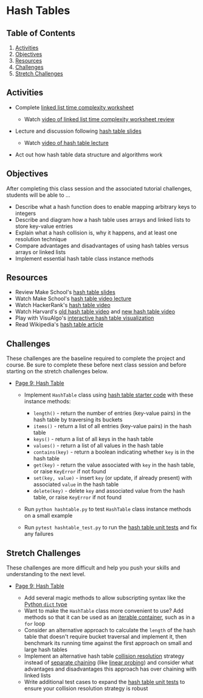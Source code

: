 # Hash Tables

## Table of Contents <!-- omit in toc -->

1. [Activities](#activities)
1. [Objectives](#objectives)
1. [Resources](#resources)
1. [Challenges](#challenges)
1. [Stretch Challenges](#stretch-challenges)

## Activities

- Complete [linked list time complexity worksheet]

  - Watch [video of linked list time complexity worksheet review]

- Lecture and discussion following [hash table slides]

  - Watch [video of hash table lecture]

- Act out how hash table data structure and algorithms work

## Objectives

After completing this class session and the associated tutorial challenges, students will be able to ...

- Describe what a hash function does to enable mapping arbitrary keys to integers
- Describe and diagram how a hash table uses arrays and linked lists to store key-value entries
- Explain what a hash collision is, why it happens, and at least one resolution technique
- Compare advantages and disadvantages of using hash tables versus arrays or linked lists
- Implement essential hash table class instance methods

## Resources

- Review Make School's [hash table slides]
- Watch Make School's [hash table video lecture]
- Watch HackerRank's [hash table video]
- Watch Harvard's [old hash table video] and [new hash table video]
- Play with VisuAlgo's [interactive hash table visualization][visualgo hash table]
- Read Wikipedia's [hash table article]

## Challenges

These challenges are the baseline required to complete the project and course. Be sure to complete these before next class session and before starting on the stretch challenges below.

- [Page 9: Hash Table]

  - Implement `HashTable` class using [hash table starter code] with these instance methods:

    - `length()` - return the number of entries (key-value pairs) in the hash table by traversing its buckets
    - `items()` - return a list of all entries (key-value pairs) in the hash table
    - `keys()` - return a list of all keys in the hash table
    - `values()` - return a list of all values in the hash table
    - `contains(key)` - return a boolean indicating whether `key` is in the hash table
    - `get(key)` - return the value associated with `key` in the hash table, or raise `KeyError` if not found
    - `set(key, value)` - insert `key` (or update, if already present) with associated `value` in the hash table
    - `delete(key)` - delete `key` and associated value from the hash table, or raise `KeyError` if not found

  - Run `python hashtable.py` to test `HashTable` class instance methods on a small example
  - Run `pytest hashtable_test.py` to run the [hash table unit tests] and fix any failures

## Stretch Challenges

These challenges are more difficult and help you push your skills and understanding to the next level.

- [Page 9: Hash Table]

  - Add several magic methods to allow subscripting syntax like the [Python `dict` type]
  - Want to make the `HashTable` class more convenient to use? Add methods so that it can be used as an [iterable container], such as in a `for` loop
  - Consider an alternative approach to calculate the `length` of the hash table that doesn't require bucket traversal and implement it, then benchmark its running time against the first approach on small and large hash tables
  - Implement an alternative hash table [collision resolution] strategy instead of [separate chaining] (like [linear probing]) and consider what advantages and disadvantages this approach has over chaining with linked lists
  - Write additional test cases to expand the [hash table unit tests] to ensure your collision resolution strategy is robust

[collision resolution]: https://en.wikipedia.org/wiki/Hash_table#Collision_resolution
[hash table article]: https://en.wikipedia.org/wiki/Hash_table
[hash table slides]: https://github.com/tech-at-du/CS-1.2-Intro-Data-Structures/blob/master/Slides/HashTables.pdf
[hash table starter code]: https://github.com/tech-at-du/CS-1.2-Intro-Data-Structures/blob/master/Code/hashtable.py
[hash table unit tests]: https://github.com/tech-at-du/CS-1.2-Intro-Data-Structures/blob/master/Code/hashtable_test.py
[hash table video]: https://www.youtube.com/watch?v=shs0KM3wKv8
[hash table video lecture]: https://www.youtube.com/watch?v=nLWXJ6IDKmQ
[iterable container]: https://docs.python.org/3/library/stdtypes.html#typeiter
[linear probing]: https://en.wikipedia.org/wiki/Linear_probing
[linked list time complexity worksheet]: https://make.sc/linked-list-time-complexity-worksheet
[new hash table video]: https://www.youtube.com/watch?v=tjtFkT97Xmc
[old hash table video]: https://www.youtube.com/watch?v=h2d9b_nEzoA
[page 9: hash table]: https://bit.ly/tutorial-tweet-generator
[python `dict` type]: https://docs.python.org/3/library/stdtypes.html#dict
[separate chaining]: https://en.wikipedia.org/wiki/Hash_table#Separate_chaining
[video of hash table lecture]: https://www.youtube.com/watch?v=drQ_FfCVxFU
[video of linked list time complexity worksheet review]: https://www.youtube.com/watch?v=ZGtkVO6XlmQ
[visualgo hash table]: https://visualgo.net/hashtable
